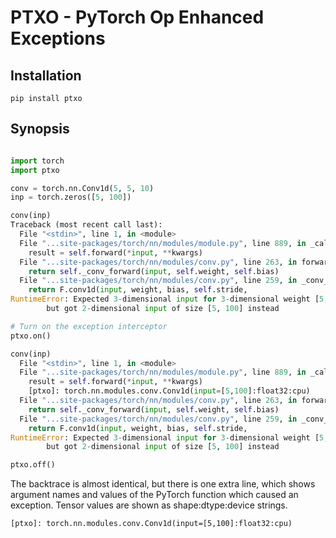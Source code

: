 # PTXO - PyTorch Op Enhanced Exceptions

## Installation

`pip install ptxo`

## Synopsis

```python

import torch
import ptxo

conv = torch.nn.Conv1d(5, 5, 10)
inp = torch.zeros([5, 100])

conv(inp)
Traceback (most recent call last):
  File "<stdin>", line 1, in <module>
  File "...site-packages/torch/nn/modules/module.py", line 889, in _call_impl
    result = self.forward(*input, **kwargs)
  File "...site-packages/torch/nn/modules/conv.py", line 263, in forward
    return self._conv_forward(input, self.weight, self.bias)
  File "...site-packages/torch/nn/modules/conv.py", line 259, in _conv_forward
    return F.conv1d(input, weight, bias, self.stride,
RuntimeError: Expected 3-dimensional input for 3-dimensional weight [5, 5, 10],\
        but got 2-dimensional input of size [5, 100] instead

# Turn on the exception interceptor
ptxo.on()

conv(inp)
  File "<stdin>", line 1, in <module>
  File "...site-packages/torch/nn/modules/module.py", line 889, in _call_impl
    result = self.forward(*input, **kwargs)
    [ptxo]: torch.nn.modules.conv.Conv1d(input=[5,100]:float32:cpu)
  File "...site-packages/torch/nn/modules/conv.py", line 263, in forward
    return self._conv_forward(input, self.weight, self.bias)
  File "...site-packages/torch/nn/modules/conv.py", line 259, in _conv_forward
    return F.conv1d(input, weight, bias, self.stride,
RuntimeError: Expected 3-dimensional input for 3-dimensional weight [5, 5, 10],\
        but got 2-dimensional input of size [5, 100] instead

ptxo.off()
```

The backtrace is almost identical, but there is one extra line, which shows
argument names and values of the PyTorch function which caused an exception.
Tensor values are shown as shape:dtype:device strings.

`[ptxo]: torch.nn.modules.conv.Conv1d(input=[5,100]:float32:cpu)`




